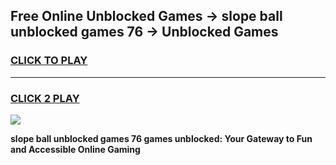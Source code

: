 
## Free Online Unblocked Games → slope ball unblocked games 76 → Unblocked Games
<h3>
<a href="https://premium.freeplayer.one?title=slope_ball_unblocked_games_76&ref=21F">CLICK TO PLAY</a></h3>
<hr>

<h3>
<a href="https://premium.freeplayer.one?title=slope_ball_unblocked_games_76&ref=21F">CLICK 2 PLAY</a>
  
</h3>

<a href="https://premium.freeplayer.one?title=slope_ball_unblocked_games_76&ref=21F/"><img src="https://clearcache.store/games.png"></a>


**slope ball unblocked games 76 games unblocked: Your Gateway to Fun and Accessible Online Gaming**
